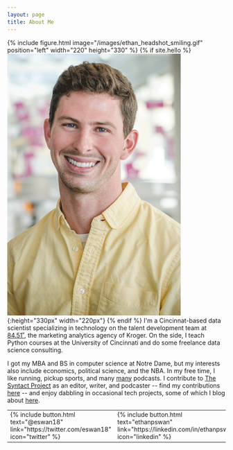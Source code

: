 ```yaml
---
layout: page
title: About Me
---
```


{% include figure.html image="/images/ethan_headshot_smiling.gif" position="left" width="220" height="330" %}
{% if site.hello %}![Ethan Headshot](images/ethan_headshot_smiling.gif){:height="330px" width="220px"} {% endif %}
I'm a Cincinnat-based data scientist specializing in technology on the talent development team at <a href="http://www.8451.com">84.51˚</a>, the marketing analytics agency of Kroger.
On the side, I teach Python courses at the University of Cincinnati and do some freelance data science consulting.

I got my MBA and BS in computer science at Notre Dame, but my interests also include economics, political science, and the NBA.
In my free time, I like running, pickup sports, and many [many](/rec_content.html) podcasts.
I contribute to [The Syntact Project](http://syntactproject.com) as an editor, writer, and podcaster --
find my contributions [here](http://syntactproject.com/contributors/ethan_swan.html) --
and enjoy dabbling in occasional tech projects, some of which I blog about [here](/).




<table><tr>
<td>
  {% include button.html text="@eswan18" link="https://twitter.com/eswan18" icon="twitter" %}
</td><td>
  {% include button.html text="ethanpswan" link="https://linkedin.com/in/ethanpswan" icon="linkedin" %}
</td><td>
  {% include button.html text="eswan18" link="https://github.com/eswan18" icon="github" %}
</td>

